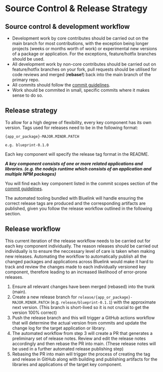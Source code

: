# Source Control & Release Strategy

## Source control & development workflow

- Development work by core contributes should be carried out on the main branch for most contributions, with the exception being longer projects (weeks or months worth of work) or experimental new versions of a package or application. For the exceptions, feature/hotfix branches should be used.
- All development work by non-core contributes should be carried out on feature/hotfix branches on your fork, pull requests should be utilised for code reviews and merged (**rebase!**) back into the main branch of the primary repo.
- All commits should follow the [commit guidelines](./COMMIT_GUIDELINES.md).
- Work should be commited in small, specific commits where it makes sense to do so.

## Release strategy

To allow for a high degree of flexibility, every key component has its own version. Tags used for releases need to be in the following format:

```
{app_or_package}-MAJOR.MINOR.PATCH

e.g. blueprint-0.1.0
```

Each key component will specify the release tag format in the README.

**_A key component consists of one or more related applications and libraries. (e.g. the nodejs runtime which consists of an application and multiple NPM packages)_**

You will find each key component listed in the commit scopes section of the [commit guidelines](./COMMIT_GUIDELINES.md#commit-scopes).

The automated tooling bundled with Bluelink will handle ensuring the correct release tags are produced and the corresponding artifacts are published, given you follow the release workflow outlined in the following section.

## Release workflow

This current iteration of the release workflow needs to be carried out for each key component individually.
The reason releases should be carried out individually is to ensure the neccessary level of care is taken when making new releases. Automating the workflow to automatically publish all the changed packages and applications across Bluelink would make it hard to track and review the changes made to each individually versioned key component, therefore leading to an increased likelihood of error-prone releases.

1. Ensure all relevant changes have been merged (rebased) into the trunk (main).
2. Create a new release branch for `release/{app_or_package}-MAJOR.MINOR.PATCH` (e.g. `release/blueprint-0.1.1`) with the approximate next version. (This branch is short-lived so it is not crucial to get the version 100% correct)
3. Push the release branch and this will trigger a GitHub actions workflow that will determine the actual version from commits and update the change log for the target application or library.
4. The automated workflow from step 3 will create a PR that generates a preliminary set of release notes. Review and edit the release notes accordingly and then rebase the PR into main. (These release notes will be used in a further automated release publishing step)
5. Rebasing the PR into main will trigger the process of creating the tag and release in GitHub along with building and publishing artifacts for the libraries and applications of the target key component.
